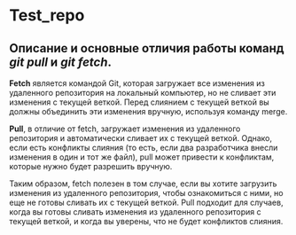 # Test_repo
##  Описание и основные отличия работы команд ***git pull*** и ***git fetch***. 
**Fetch** является командой Git, которая загружает все изменения из удаленного репозитория на локальный компьютер, но не сливает эти изменения с текущей веткой. Перед слиянием с текущей веткой вы должны объединить эти изменения вручную, используя команду merge.

**Pull**, в отличие от fetch, загружает изменения из удаленного репозитория и автоматически сливает их с текущей веткой. Однако, если есть конфликты слияния (то есть, если два разработчика внесли изменения в один и тот же файл), pull может привести к конфликтам, которые нужно будет разрешить вручную.

Таким образом, fetch полезен в том случае, если вы хотите загрузить изменения из удаленного репозитория, чтобы ознакомиться с ними, но еще не готовы сливать их с текущей веткой. Pull подходит для случаев, когда вы готовы сливать изменения из удаленного репозитория с текущей веткой, и когда вы уверены, что не будет конфликтов слияния.
